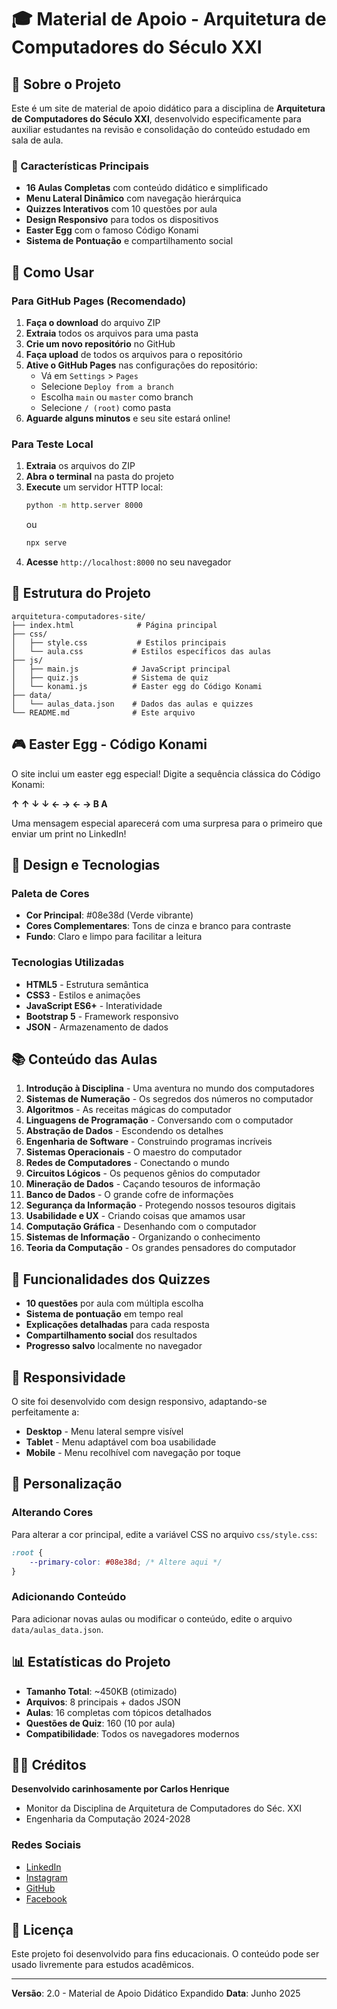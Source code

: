 # 🎓 Material de Apoio - Arquitetura de Computadores do Século XXI

## 📖 Sobre o Projeto

Este é um site de material de apoio didático para a disciplina de **Arquitetura de Computadores do Século XXI**, desenvolvido especificamente para auxiliar estudantes na revisão e consolidação do conteúdo estudado em sala de aula.

### 🎯 Características Principais

- **16 Aulas Completas** com conteúdo didático e simplificado
- **Menu Lateral Dinâmico** com navegação hierárquica
- **Quizzes Interativos** com 10 questões por aula
- **Design Responsivo** para todos os dispositivos
- **Easter Egg** com o famoso Código Konami
- **Sistema de Pontuação** e compartilhamento social

## 🚀 Como Usar

### Para GitHub Pages (Recomendado)

1. **Faça o download** do arquivo ZIP
2. **Extraia** todos os arquivos para uma pasta
3. **Crie um novo repositório** no GitHub
4. **Faça upload** de todos os arquivos para o repositório
5. **Ative o GitHub Pages** nas configurações do repositório:
   - Vá em `Settings` > `Pages`
   - Selecione `Deploy from a branch`
   - Escolha `main` ou `master` como branch
   - Selecione `/ (root)` como pasta
6. **Aguarde alguns minutos** e seu site estará online!

### Para Teste Local

1. **Extraia** os arquivos do ZIP
2. **Abra o terminal** na pasta do projeto
3. **Execute** um servidor HTTP local:
   ```bash
   python -m http.server 8000
   ```
   ou
   ```bash
   npx serve
   ```
4. **Acesse** `http://localhost:8000` no seu navegador

## 📁 Estrutura do Projeto

```
arquitetura-computadores-site/
├── index.html              # Página principal
├── css/
│   ├── style.css           # Estilos principais
│   └── aula.css           # Estilos específicos das aulas
├── js/
│   ├── main.js            # JavaScript principal
│   ├── quiz.js            # Sistema de quiz
│   └── konami.js          # Easter egg do Código Konami
├── data/
│   └── aulas_data.json    # Dados das aulas e quizzes
└── README.md              # Este arquivo
```

## 🎮 Easter Egg - Código Konami

O site inclui um easter egg especial! Digite a sequência clássica do Código Konami:

**↑ ↑ ↓ ↓ ← → ← → B A**

Uma mensagem especial aparecerá com uma surpresa para o primeiro que enviar um print no LinkedIn!

## 🎨 Design e Tecnologias

### Paleta de Cores
- **Cor Principal**: #08e38d (Verde vibrante)
- **Cores Complementares**: Tons de cinza e branco para contraste
- **Fundo**: Claro e limpo para facilitar a leitura

### Tecnologias Utilizadas
- **HTML5** - Estrutura semântica
- **CSS3** - Estilos e animações
- **JavaScript ES6+** - Interatividade
- **Bootstrap 5** - Framework responsivo
- **JSON** - Armazenamento de dados

## 📚 Conteúdo das Aulas

1. **Introdução à Disciplina** - Uma aventura no mundo dos computadores
2. **Sistemas de Numeração** - Os segredos dos números no computador
3. **Algoritmos** - As receitas mágicas do computador
4. **Linguagens de Programação** - Conversando com o computador
5. **Abstração de Dados** - Escondendo os detalhes
6. **Engenharia de Software** - Construindo programas incríveis
7. **Sistemas Operacionais** - O maestro do computador
8. **Redes de Computadores** - Conectando o mundo
9. **Circuitos Lógicos** - Os pequenos gênios do computador
10. **Mineração de Dados** - Caçando tesouros de informação
11. **Banco de Dados** - O grande cofre de informações
12. **Segurança da Informação** - Protegendo nossos tesouros digitais
13. **Usabilidade e UX** - Criando coisas que amamos usar
14. **Computação Gráfica** - Desenhando com o computador
15. **Sistemas de Informação** - Organizando o conhecimento
16. **Teoria da Computação** - Os grandes pensadores do computador

## 🧩 Funcionalidades dos Quizzes

- **10 questões** por aula com múltipla escolha
- **Sistema de pontuação** em tempo real
- **Explicações detalhadas** para cada resposta
- **Compartilhamento social** dos resultados
- **Progresso salvo** localmente no navegador

## 📱 Responsividade

O site foi desenvolvido com design responsivo, adaptando-se perfeitamente a:

- **Desktop** - Menu lateral sempre visível
- **Tablet** - Menu adaptável com boa usabilidade
- **Mobile** - Menu recolhível com navegação por toque

## 🔧 Personalização

### Alterando Cores
Para alterar a cor principal, edite a variável CSS no arquivo `css/style.css`:

```css
:root {
    --primary-color: #08e38d; /* Altere aqui */
}
```

### Adicionando Conteúdo
Para adicionar novas aulas ou modificar o conteúdo, edite o arquivo `data/aulas_data.json`.

## 📊 Estatísticas do Projeto

- **Tamanho Total**: ~450KB (otimizado)
- **Arquivos**: 8 principais + dados JSON
- **Aulas**: 16 completas com tópicos detalhados
- **Questões de Quiz**: 160 (10 por aula)
- **Compatibilidade**: Todos os navegadores modernos

## 👨‍💻 Créditos

**Desenvolvido carinhosamente por Carlos Henrique**
- Monitor da Disciplina de Arquitetura de Computadores do Séc. XXI
- Engenharia da Computação 2024-2028

### Redes Sociais
- [LinkedIn](https://www.linkedin.com/in/carlosoliver/)
- [Instagram](https://instagram.com/carlosoliver)
- [GitHub](https://github.com/CarlosHOliver)
- [Facebook](http://fb.com/CarlosHOliver)

## 📄 Licença

Este projeto foi desenvolvido para fins educacionais. O conteúdo pode ser usado livremente para estudos acadêmicos.

---

**Versão**: 2.0 - Material de Apoio Didático Expandido
**Data**: Junho 2025

